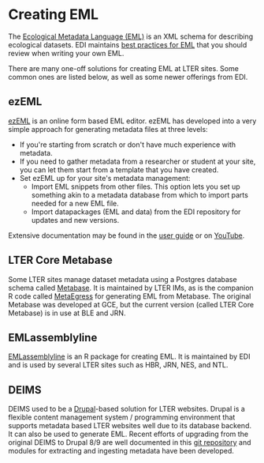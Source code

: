 # Creating EML

The [Ecological Metadata Language (EML)](https://eml.ecoinformatics.org/) is an XML schema for describing ecological datasets.
EDI maintains [best practices for EML](https://ediorg.github.io/data-package-best-practices/) that you should review when writing your own EML.

There are many one-off solutions for creating EML at LTER sites. Some common ones are listed below, as well as some newer offerings from EDI.

## ezEML

[ezEML](https://ezeml.edirepository.org) is an online form based EML editor.
ezEML has developed into a very simple approach for generating metadata files at three levels:

* If you're starting from scratch or don't have much experience with metadata.
* If you need to gather metadata from a researcher or student at your site, you can let them start from a template that you have created.
* Set ezEML up for your site's metadata management: 
  + Import EML snippets from other files. This option lets you set up something akin to a metadata database from which to import parts needed for a new EML file. 
  + Import datapackages (EML and data) from the EDI repository for updates and new versions.
  
Extensive documentation may be found in the [user guide](https://ezeml.edirepository.org/eml/user_guide) or on [YouTube](https://www.youtube.com/playlist?list=PLi1PZkcSXdAKTtpgyHnd8GjtL6kRMMGFR).


## LTER Core Metabase

Some LTER sites manage dataset metadata using a Postgres database schema called [Metabase](https://github.com/lter/LTER-core-metabase).
It is maintained by LTER IMs, as is the companion R code called [MetaEgress](https://github.com/BLE-LTER/MetaEgress) for generating EML from Metabase.
The original Metabase was developed at GCE, but the current version (called LTER Core Metabase) is in use at BLE and JRN.


## EMLassemblyline

[EMLassemblyline](https://ediorg.github.io/EMLassemblyline/) is an R package for creating EML.
It is maintained by EDI and is used by several LTER sites such as HBR, JRN, NES, and NTL.


## DEIMS

DEIMS used to be a [Drupal](https://www.drupal.org/)-based solution for LTER websites. Drupal is a flexible content management system / programming environment that supports metadata based LTER websites well due to its database backend. It can also be used to generate EML. Recent efforts of upgrading from the original DEIMS to Drupal 8/9 are well documented in this [git repository](https://github.com/lter/Deims7-8-Migration) and modules for extracting and ingesting metadata have been developed.
